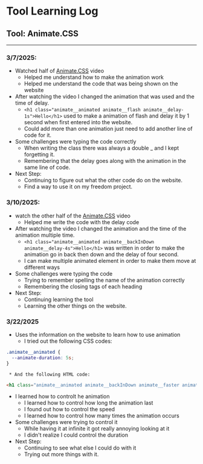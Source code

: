 # Tool Learning Log

## Tool: **Animate.CSS**

---

### 3/7/2025:
* Watched half of [Animate.CSS](https://www.youtube.com/watch?v=VzbBcVRquYA&t=145s) video
    * Helped me understand how to make the animation work
    * Helped me understand the code that was being shown on the website
* After watching the video I changed the animation that was used and the time of delay.
    * `<h1 class="animate__animated animate__flash animate__delay-1s">Hello</h1>` used to make a animation of flash and delay it by 1 second when first entered into the website.
    * Could add more than one animation just need to add another line of code for it.
* Some challenges were typing the code correctly
    * When writing the class there was always a double _ and I kept forgetting it.
    * Remembering that the delay goes along with the animation in the same line of code.
* Next Step:
    * Continuing to figure out what the other code do on the website.
    * Find a way to use it on my freedom project.


### 3/10/2025:
* watch the other half of the [Animate.CSS](https://www.youtube.com/watch?v=VzbBcVRquYA&t=145s) video
    * Helped me write the code with the delay code
* After watching the video I changed the animation and the time of the animation multiple time.
    * `<h1 class="animate__animated animate__backInDown animate__delay-4s">Hello</h1>` was written in order to make the animation go in back then down and the delay of four second.
    * I can make multiple animated element in order to make them move at different ways
* Some challenges were typing the code
    * Trying to remember spelling the name of the animation correctly
    * Remembering the closing tags of each heading
* Next Step:
    * Continuing learning the tool
    * Learning the other things on the website.

### 3/22/2025
* Uses the information on the website to learn how to use animation
    * I tried out the following CSS codes:
``` CSS
.animate__animated {
  --animate-duration: 5s;
}
```

     * And the following HTML code:
``` HTML
<h1 class="animate__animated animate__backInDown animate__faster animate__infinite infinite animate__delay-4s">Hello</h1>
```
* I learned how to controlt he animation
    * I learned how to control how long the animation last
    * I found out how to control the speed
    * I learned how to control how many times the animation occurs
* Some challenges were trying to control it
    * While having it at infinite it got really annoying looking at it
    * I didn't realize I could control the duration
* Next Step:
    * Continuing to see what else I could do with it
    * Trying out more things with it. 
<!--
* Links you used today (websites, videos, etc)
* Things you tried, progress you made, etc
* Challenges, a-ha moments, etc
* Questions you still have
* What you're going to try next
-->
